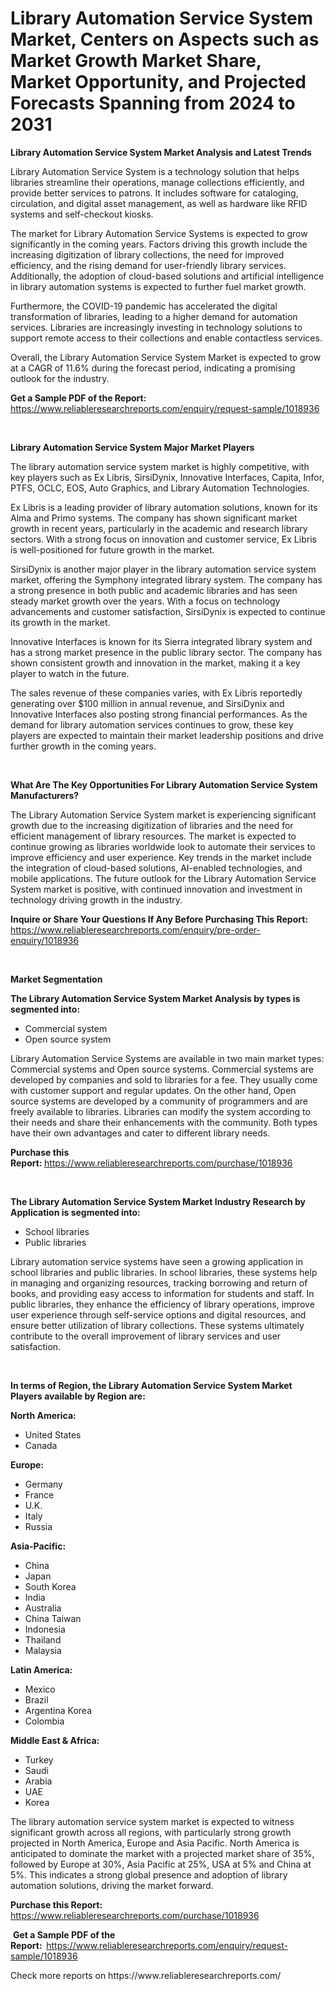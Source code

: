 <p><h1>Library Automation Service System Market, Centers on Aspects such as Market Growth Market Share, Market Opportunity, and Projected Forecasts Spanning from 2024 to 2031</h1></p><p><strong>Library Automation Service System Market Analysis and Latest Trends</strong></p>
<p><p>Library Automation Service System is a technology solution that helps libraries streamline their operations, manage collections efficiently, and provide better services to patrons. It includes software for cataloging, circulation, and digital asset management, as well as hardware like RFID systems and self-checkout kiosks.</p><p>The market for Library Automation Service Systems is expected to grow significantly in the coming years. Factors driving this growth include the increasing digitization of library collections, the need for improved efficiency, and the rising demand for user-friendly library services. Additionally, the adoption of cloud-based solutions and artificial intelligence in library automation systems is expected to further fuel market growth.</p><p>Furthermore, the COVID-19 pandemic has accelerated the digital transformation of libraries, leading to a higher demand for automation services. Libraries are increasingly investing in technology solutions to support remote access to their collections and enable contactless services.</p><p>Overall, the Library Automation Service System Market is expected to grow at a CAGR of 11.6% during the forecast period, indicating a promising outlook for the industry.</p></p>
<p><strong>Get a Sample PDF of the Report:&nbsp;</strong> <a href="https://www.reliableresearchreports.com/enquiry/request-sample/1018936">https://www.reliableresearchreports.com/enquiry/request-sample/1018936</a></p>
<p>&nbsp;</p>
<p><strong>Library Automation Service System Major Market Players</strong></p>
<p><p>The library automation service system market is highly competitive, with key players such as Ex Libris, SirsiDynix, Innovative Interfaces, Capita, Infor, PTFS, OCLC, EOS, Auto Graphics, and Library Automation Technologies. </p><p>Ex Libris is a leading provider of library automation solutions, known for its Alma and Primo systems. The company has shown significant market growth in recent years, particularly in the academic and research library sectors. With a strong focus on innovation and customer service, Ex Libris is well-positioned for future growth in the market.</p><p>SirsiDynix is another major player in the library automation service system market, offering the Symphony integrated library system. The company has a strong presence in both public and academic libraries and has seen steady market growth over the years. With a focus on technology advancements and customer satisfaction, SirsiDynix is expected to continue its growth in the market.</p><p>Innovative Interfaces is known for its Sierra integrated library system and has a strong market presence in the public library sector. The company has shown consistent growth and innovation in the market, making it a key player to watch in the future.</p><p>The sales revenue of these companies varies, with Ex Libris reportedly generating over $100 million in annual revenue, and SirsiDynix and Innovative Interfaces also posting strong financial performances. As the demand for library automation services continues to grow, these key players are expected to maintain their market leadership positions and drive further growth in the coming years.</p></p>
<p>&nbsp;</p>
<p><strong>What Are The Key Opportunities For Library Automation Service System Manufacturers?</strong></p>
<p><p>The Library Automation Service System market is experiencing significant growth due to the increasing digitization of libraries and the need for efficient management of library resources. The market is expected to continue growing as libraries worldwide look to automate their services to improve efficiency and user experience. Key trends in the market include the integration of cloud-based solutions, AI-enabled technologies, and mobile applications. The future outlook for the Library Automation Service System market is positive, with continued innovation and investment in technology driving growth in the industry.</p></p>
<p><strong>Inquire or Share Your Questions If Any Before Purchasing This Report:</strong> <a href="https://www.reliableresearchreports.com/enquiry/pre-order-enquiry/1018936">https://www.reliableresearchreports.com/enquiry/pre-order-enquiry/1018936</a></p>
<p>&nbsp;</p>
<p><strong>Market Segmentation</strong></p>
<p><strong>The Library Automation Service System Market Analysis by types is segmented into:</strong></p>
<p><ul><li>Commercial system</li><li>Open source system</li></ul></p>
<p><p>Library Automation Service Systems are available in two main market types: Commercial systems and Open source systems. Commercial systems are developed by companies and sold to libraries for a fee. They usually come with customer support and regular updates. On the other hand, Open source systems are developed by a community of programmers and are freely available to libraries. Libraries can modify the system according to their needs and share their enhancements with the community. Both types have their own advantages and cater to different library needs.</p></p>
<p><strong>Purchase this Report:&nbsp;</strong><a href="https://www.reliableresearchreports.com/purchase/1018936">https://www.reliableresearchreports.com/purchase/1018936</a></p>
<p>&nbsp;</p>
<p><strong>The Library Automation Service System Market Industry Research by Application is segmented into:</strong></p>
<p><ul><li>School libraries</li><li>Public libraries</li></ul></p>
<p><p>Library automation service systems have seen a growing application in school libraries and public libraries. In school libraries, these systems help in managing and organizing resources, tracking borrowing and return of books, and providing easy access to information for students and staff. In public libraries, they enhance the efficiency of library operations, improve user experience through self-service options and digital resources, and ensure better utilization of library collections. These systems ultimately contribute to the overall improvement of library services and user satisfaction.</p></p>
<p>&nbsp;</p>
<p><strong>In terms of Region, the Library Automation Service System Market Players available by Region are:</strong></p>
<p>
    <p> <strong> North America: </strong>
        <ul>
            <li>United States</li>
            <li>Canada</li>
        </ul>
        </p> 
    <p> <strong> Europe: </strong>
        <ul>
            <li>Germany</li>
            <li>France</li>
            <li>U.K.</li>
            <li>Italy</li>
            <li>Russia</li>
        </ul>
        </p> 
    <p> <strong> Asia-Pacific: </strong>
        <ul>
            <li>China</li>
            <li>Japan</li>
            <li>South Korea</li>
            <li>India</li>
            <li>Australia</li>
            <li>China Taiwan</li>
            <li>Indonesia</li>
            <li>Thailand</li>
            <li>Malaysia</li>
        </ul>
        </p> 
    <p> <strong> Latin America: </strong>
        <ul>
            <li>Mexico</li>
            <li>Brazil</li>
            <li>Argentina Korea</li>
            <li>Colombia</li>
        </ul>
        </p> 
    <p> <strong> Middle East & Africa: </strong>
        <ul>
            <li>Turkey</li>
            <li>Saudi</li>
            <li>Arabia</li>
            <li>UAE</li>
            <li>Korea</li>
        </ul>
    </p>
    </p>
<p><p>The library automation service system market is expected to witness significant growth across all regions, with particularly strong growth projected in North America, Europe and Asia Pacific. North America is anticipated to dominate the market with a projected market share of 35%, followed by Europe at 30%, Asia Pacific at 25%, USA at 5% and China at 5%. This indicates a strong global presence and adoption of library automation solutions, driving the market forward.</p></p>
<p><strong>Purchase this Report: </strong><a href="https://www.reliableresearchreports.com/purchase/1018936">https://www.reliableresearchreports.com/purchase/1018936</a></p>
<p>&nbsp;<strong>Get a Sample PDF of the Report:&nbsp;&nbsp;</strong><a href="https://www.reliableresearchreports.com/enquiry/request-sample/1018936">https://www.reliableresearchreports.com/enquiry/request-sample/1018936</a></p>
<p><strong></strong></p>
<p>Check more reports on https://www.reliableresearchreports.com/</p>